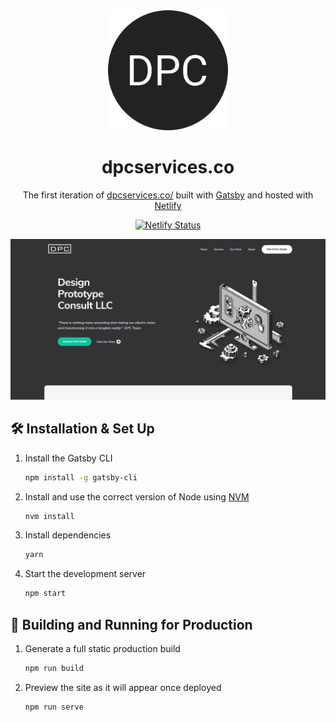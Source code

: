 <div align="center">
  <img alt="Logo" src="https://raw.githubusercontent.com/DPCservice/DPCWebsite/master/src/assets/android-chrome-192x192.png" width="192" />
</div>
<h1 align="center">
  dpcservices.co
</h1>
<p align="center">
  The first iteration of <a href="https://dpcservices.co" target="_blank">dpcservices.co/</a> built with <a href="https://www.gatsbyjs.org/" target="_blank">Gatsby</a> and hosted with <a href="https://www.netlify.com/" target="_blank">Netlify</a>
</p>
<p align="center">
  <a href="https://app.netlify.com/sites/dpcservices/deploys" target="_blank">
    <img src="https://api.netlify.com/api/v1/badges/5053366c-3b76-4bb2-9db5-8ad97e19471c/deploy-status" alt="Netlify Status" />
  </a>
</p>

![demo](https://raw.githubusercontent.com/DPCservice/DPCWebsite/master/src/assets/dpcservices.co.png)


## 🛠 Installation & Set Up

1. Install the Gatsby CLI

   ```sh
   npm install -g gatsby-cli
   ```

2. Install and use the correct version of Node using [NVM](https://github.com/nvm-sh/nvm)

   ```sh
   nvm install
   ```

3. Install dependencies

   ```sh
   yarn
   ```

4. Start the development server

   ```sh
   npm start
   ```

## 🚀 Building and Running for Production

1. Generate a full static production build

   ```sh
   npm run build
   ```

1. Preview the site as it will appear once deployed

   ```sh
   npm run serve
   ```
